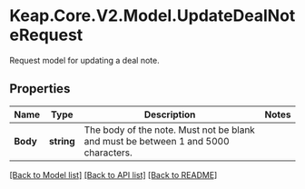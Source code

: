 # Keap.Core.V2.Model.UpdateDealNoteRequest
Request model for updating a deal note.

## Properties

Name | Type | Description | Notes
------------ | ------------- | ------------- | -------------
**Body** | **string** | The body of the note. Must not be blank and must be between 1 and 5000 characters. | 

[[Back to Model list]](../README.md#documentation-for-models) [[Back to API list]](../README.md#documentation-for-api-endpoints) [[Back to README]](../README.md)

